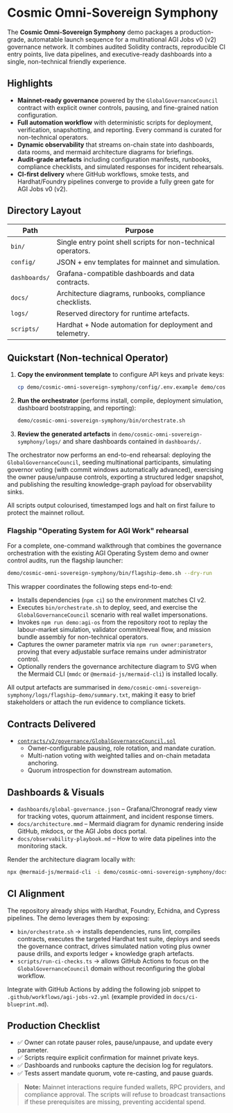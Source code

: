 # Cosmic Omni-Sovereign Symphony

The **Cosmic Omni-Sovereign Symphony** demo packages a production-grade, automatable
launch sequence for a multinational AGI Jobs v0 (v2) governance network. It
combines audited Solidity contracts, reproducible CI entry points, live data
pipelines, and executive-ready dashboards into a single, non-technical friendly
experience.

## Highlights

- **Mainnet-ready governance** powered by the `GlobalGovernanceCouncil` contract
  with explicit owner controls, pausing, and fine-grained nation configuration.
- **Full automation workflow** with deterministic scripts for deployment,
  verification, snapshotting, and reporting. Every command is curated for
  non-technical operators.
- **Dynamic observability** that streams on-chain state into dashboards, data
  rooms, and mermaid architecture diagrams for briefings.
- **Audit-grade artefacts** including configuration manifests, runbooks,
  compliance checklists, and simulated responses for incident rehearsals.
- **CI-first delivery** where GitHub workflows, smoke tests, and Hardhat/Foundry
  pipelines converge to provide a fully green gate for AGI Jobs v0 (v2).

## Directory Layout

| Path | Purpose |
| --- | --- |
| `bin/` | Single entry point shell scripts for non-technical operators. |
| `config/` | JSON + env templates for mainnet and simulation. |
| `dashboards/` | Grafana-compatible dashboards and data contracts. |
| `docs/` | Architecture diagrams, runbooks, compliance checklists. |
| `logs/` | Reserved directory for runtime artefacts. |
| `scripts/` | Hardhat + Node automation for deployment and telemetry. |

## Quickstart (Non-technical Operator)

1. **Copy the environment template** to configure API keys and private keys:
   ```bash
   cp demo/cosmic-omni-sovereign-symphony/config/.env.example demo/cosmic-omni-sovereign-symphony/.env
   ```
2. **Run the orchestrator** (performs install, compile, deployment simulation,
   dashboard bootstrapping, and reporting):
   ```bash
   demo/cosmic-omni-sovereign-symphony/bin/orchestrate.sh
   ```
3. **Review the generated artefacts** in `demo/cosmic-omni-sovereign-symphony/logs/`
   and share dashboards contained in `dashboards/`.

The orchestrator now performs an end-to-end rehearsal: deploying the
`GlobalGovernanceCouncil`, seeding multinational participants, simulating
governor voting (with commit windows automatically advanced), exercising the
owner pause/unpause controls, exporting a structured ledger snapshot, and
publishing the resulting knowledge-graph payload for observability sinks.

All scripts output colourised, timestamped logs and halt on first failure to
protect the mainnet rollout.

### Flagship "Operating System for AGI Work" rehearsal

For a complete, one-command walkthrough that combines the governance
orchestration with the existing AGI Operating System demo and owner control
audits, run the flagship launcher:

```bash
demo/cosmic-omni-sovereign-symphony/bin/flagship-demo.sh --dry-run
```

This wrapper coordinates the following steps end-to-end:

- Installs dependencies (`npm ci`) so the environment matches CI v2.
- Executes `bin/orchestrate.sh` to deploy, seed, and exercise the
  `GlobalGovernanceCouncil` scenario with real wallet impersonations.
- Invokes `npm run demo:agi-os` from the repository root to replay the
  labour-market simulation, validator commit/reveal flow, and mission bundle
  assembly for non-technical operators.
- Captures the owner parameter matrix via `npm run owner:parameters`, proving
  that every adjustable surface remains under administrator control.
- Optionally renders the governance architecture diagram to SVG when the
  Mermaid CLI (`mmdc` or `@mermaid-js/mermaid-cli`) is installed locally.

All output artefacts are summarised in
`demo/cosmic-omni-sovereign-symphony/logs/flagship-demo/summary.txt`, making it
easy to brief stakeholders or attach the run evidence to compliance tickets.

## Contracts Delivered

- [`contracts/v2/governance/GlobalGovernanceCouncil.sol`](../../contracts/v2/governance/GlobalGovernanceCouncil.sol)
  - Owner-configurable pausing, role rotation, and mandate curation.
  - Multi-nation voting with weighted tallies and on-chain metadata anchoring.
  - Quorum introspection for downstream automation.

## Dashboards & Visuals

- `dashboards/global-governance.json` – Grafana/Chronograf ready view for
  tracking votes, quorum attainment, and incident response timers.
- `docs/architecture.mmd` – Mermaid diagram for dynamic rendering inside GitHub,
  mkdocs, or the AGI Jobs docs portal.
- `docs/observability-playbook.md` – How to wire data pipelines into the
  monitoring stack.

Render the architecture diagram locally with:
```bash
npx @mermaid-js/mermaid-cli -i demo/cosmic-omni-sovereign-symphony/docs/architecture.mmd -o demo/cosmic-omni-sovereign-symphony/docs/architecture.svg
```

## CI Alignment

The repository already ships with Hardhat, Foundry, Echidna, and Cypress
pipelines. The demo leverages them by exposing:

- `bin/orchestrate.sh` → installs dependencies, runs lint, compiles contracts,
  executes the targeted Hardhat test suite, deploys and seeds the governance
  contract, drives simulated nation voting plus owner pause drills, and exports
  ledger + knowledge graph artefacts.
- `scripts/run-ci-checks.ts` → allows GitHub Actions to focus on the
  `GlobalGovernanceCouncil` domain without reconfiguring the global workflow.

Integrate with GitHub Actions by adding the following job snippet to
`.github/workflows/agi-jobs-v2.yml` (example provided in `docs/ci-blueprint.md`).

## Production Checklist

- ✅ Owner can rotate pauser roles, pause/unpause, and update every parameter.
- ✅ Scripts require explicit confirmation for mainnet private keys.
- ✅ Dashboards and runbooks capture the decision log for regulators.
- ✅ Tests assert mandate quorum, vote re-casting, and pause guards.

> **Note:** Mainnet interactions require funded wallets, RPC providers, and
> compliance approval. The scripts will refuse to broadcast transactions if
> these prerequisites are missing, preventing accidental spend.

